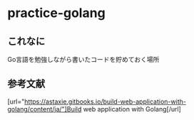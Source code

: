 # practice-golang

## これなに
Go言語を勉強しながら書いたコードを貯めておく場所 

## 参考文献
[url="https://astaxie.gitbooks.io/build-web-application-with-golang/content/ja/"]Build web application with Golang[/url] 

